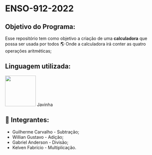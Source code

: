 # ENSO-912-2022
## Objetivo do Programa:
Esse repositório tem como objetivo a criação de uma **calculadora** que possa ser usada por todos 🌎
Onde a calculadora irá conter as quatro operações aritméticas;
<br>

## Linguagem utilizada:
<img src= "https://marcas-logos.net/wp-content/uploads/2020/11/Java-logo.png" height = 100>
Javinha
<br>

## 🧑 Integrantes:
- Guilherme Carvalho - Subtração;
- Willian Gustavo - Adição;
- Gabriel Anderson - Divisão;
- Kelven Fabrício - Multiplicação.
